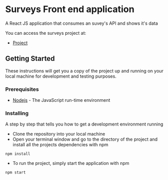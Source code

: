 
# Surveys Front end application

A React JS application that consumes an suvey's API and shows it's data

You can access the surveys project at:
* [Project](http://enquetes.tpsoares.com/)

## Getting Started

These instructions will get you a copy of the project up and running on your local machine for development and testing purposes.

### Prerequisites

* [Nodejs](https://nodejs.org/en/) - The JavaScript run-time environment

### Installing

A step by step that tells you how to get a development environment running

* Clone the repository into your local machine
* Open your terminal window and go to the directory of the project and install all the projects dependencies with npm

```
npm install
```


* To run the project, simply start the application with npm

```
npm start
```
